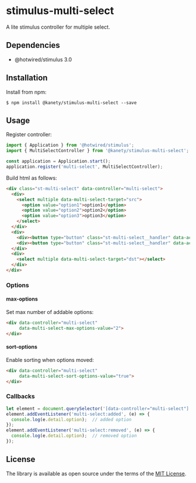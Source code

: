 # stimulus-multi-select

A lite stimulus controller for multiple select.

## Dependencies

* @hotwired/stimulus 3.0

## Installation

Install from npm:

    $ npm install @kanety/stimulus-multi-select --save

## Usage

Register controller:

```javascript
import { Application } from '@hotwired/stimulus';
import { MultiSelectController } from '@kanety/stimulus-multi-select';

const application = Application.start();
application.register('multi-select', MultiSelectController);
```

Build html as follows:

```html
<div class="st-multi-select" data-controller="multi-select">
  <div>
    <select multiple data-multi-select-target="src">
      <option value="option1">option1</option>
      <option value="option2">option2</option>
      <option value="option3">option3</option>
    </select>
  </div>
  <div>
    <div><button type="button" class="st-multi-select__handler" data-action="multi-select#add"></button></div>
    <div><button type="button" class="st-multi-select__handler" data-action="multi-select#remove"></button></div>
  </div>
  <div>
    <select multiple data-multi-select-target="dst"></select>
  </div>
</div>
```

### Options

#### max-options

Set max number of addable options:

```html
<div data-controller="multi-select"
     data-multi-select-max-options-value="2">
</div>
```

#### sort-options

Enable sorting when options moved:

```html
<div data-controller="multi-select"
     data-multi-select-sort-options-value="true">
</div>
```

### Callbacks

```javascript
let element = document.querySelector('[data-controller="multi-select"]')
element.addEventListener('multi-select:added', (e) => {
  console.log(e.detail.option);  // added option
});
element.addEventListener('multi-select:removed', (e) => {
  console.log(e.detail.option);  // removed option
});
```

## License

The library is available as open source under the terms of the [MIT License](http://opensource.org/licenses/MIT).
